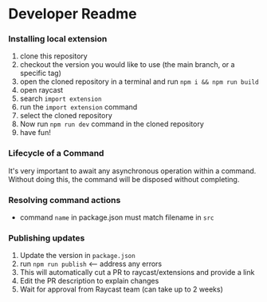 # Developer Readme

### Installing local extension

1. clone this repository
2. checkout the version you would like to use (the main branch, or a specific tag)
3. open the cloned repository in a terminal and run `npm i && npm run build`
4. open raycast
5. search `import extension`
6. run the `import extension` command
7. select the cloned repository
8. Now run `npm run dev` command in the cloned repository
9. have fun!

### Lifecycle of a Command

It's very important to await any asynchronous operation within a command. Without doing this, the command will be disposed without completing.

### Resolving command actions

- command `name` in package.json must match filename in `src`

### Publishing updates

1. Update the version in `package.json`
2. run `npm run publish` <-- address any errors
3. This will automatically cut a PR to raycast/extensions and provide a link
4. Edit the PR description to explain changes
5. Wait for approval from Raycast team (can take up to 2 weeks)
